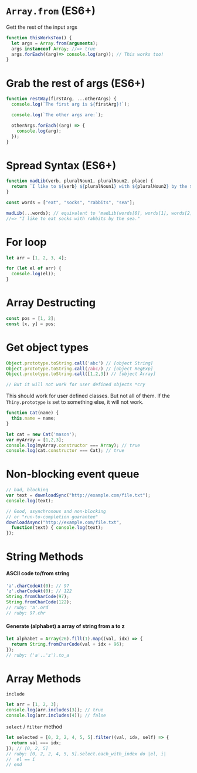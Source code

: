 # `Array.from` (ES6+)
Gett the rest of the input args

```javascript
function thisWorksToo() {
  let args = Array.from(arguments);  
  args instanceof Array; //=> true
  args.forEach((arg)=> console.log(arg)); // This works too!
}
```

# Grab the rest of args (ES6+)
```javascript
function restWay(firstArg, ...otherArgs) {
  console.log(`The first arg is ${firstArg}!`);

  console.log(`The other args are:`);

  otherArgs.forEach((arg) => {
    console.log(arg);
  });
}
```

# Spread Syntax (ES6+)

```javascript
function madLib(verb, pluralNoun1, pluralNoun2, place) {
  return `I like to ${verb} ${pluralNoun1} with ${pluralNoun2} by the ${place}.`;
}

const words = ["eat", "socks", "rabbits", "sea"];

madLib(...words); // equivalent to 'madLib(words[0], words[1], words[2], words[3])'
//=> "I like to eat socks with rabbits by the sea."
```

# For loop

```javascript
let arr = [1, 2, 3, 4];

for (let el of arr) {
  console.log(el));
}

```

# Array Destructing

```javascript
const pos = [1, 2];
const [x, y] = pos;
```

# Get object types
```javascript
Object.prototype.toString.call('abc') // [object String]
Object.prototype.toString.call(/abc/) // [object RegExp]
Object.prototype.toString.call([1,2,3]) // [object Array]

// But it will not work for user defined objects *cry
```

This should work for user defined classes. But not all of them. If the `Thiny.prototype` is set to something else, it will not work.
```javascript
function Cat(name) {
  this.name = name;
}

let cat = new Cat('mason');
var myArray = [1,2,3];
console.log(myArray.constructor === Array); // true
console.log(cat.constructor === Cat); // true
```

# Non-blocking event queue

```javascript
// bad, blocking
var text = downloadSync("http://example.com/file.txt");
console.log(text);

// Good, asynchronous and non-blocking
// or "run-to-completion guarantee"
downloadAsync("http://example.com/file.txt",
  function(text) { console.log(text);
});
```

# String Methods

#### ASCII code to/from string
```javascript
'a'.charCodeAt(0); // 97
'z'.charCodeAt(0); // 122
String.fromCharCode(97);
String.fromCharCode(122);
// ruby: 'a'.ord
// ruby: 97.chr
```

#### Generate (alphabet) a array of string from a to z

```javascript
let alphabet = Array(26).fill(1).map((val, idx) => {
  return String.fromCharCode(val + idx + 96);
});
// ruby: ('a'..'z').to_a
```

# Array Methods

`include`
```javascript
let arr = [1, 2, 3];
console.log(arr.includes(3)); // true
console.log(arr.includes(4)); // false
```

`select` / `filter` method
```javascript
let selected = [0, 2, 2, 4, 5, 5].filter((val, idx, self) => {
  return val === idx;
}); // [0, 2, 5]
// ruby: [0, 2, 2, 4, 5, 5].select.each_with_index do |el, i|
//  el == i
// end
```
